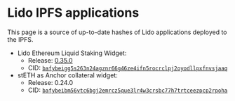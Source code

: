 # Lido IPFS applications

This page is a source of up-to-date hashes of Lido applications deployed to the IPFS.

- Lido Ethereum Liquid Staking Widget:
  - Release: [0.35.0](https://github.com/lidofinance/ethereum-staking-widget/releases/tag/0.35.0)
  - CID: [`bafybeigg5s263n24agznr66g46ze4ifn5rocrclpj2oyodllpxfnvsjaaq`](https://bafybeigg5s263n24agznr66g46ze4ifn5rocrclpj2oyodllpxfnvsjaaq.ipfs.cf-ipfs.com)
- stETH as Anchor collateral widget:
  - Release: 0.24.0
  - CID: [`bafybeibm56vtc6bgj2emrcz5que3lr4w3crsbc77h7trtceezpcp2rpoha`](https://bafybeibm56vtc6bgj2emrcz5que3lr4w3crsbc77h7trtceezpcp2rpoha.ipfs.cf-ipfs.com)
